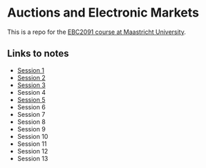 # Auctions and Electronic Markets

This is a repo for the [EBC2091 course at Maastricht University](https://www.maastrichtuniversity.nl/meta/368514/auctions-and-electronic-markets).

## Links to notes
* [Session 1](Session%201/notes.pdf)
* [Session 2](Session%202/notes.pdf)
* [Session 3](Session%203/notes.pdf)
* Session 4
* [Session 5](Session%205/notes.pdf)
* Session 6
* Session 7
* Session 8
* Session 9
* Session 10
* Session 11
* Session 12
* Session 13

